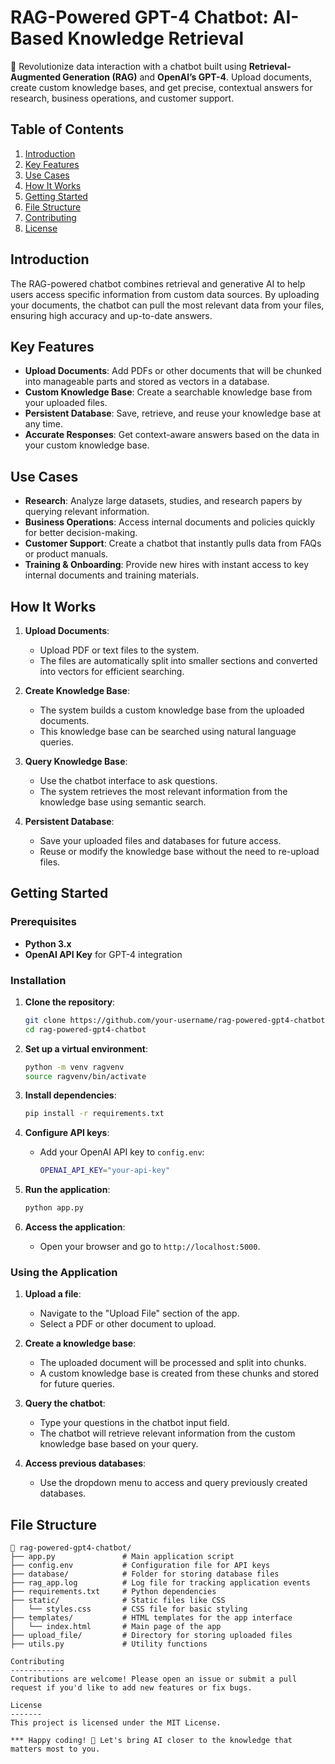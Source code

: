 # RAG-Powered GPT-4 Chatbot: AI-Based Knowledge Retrieval

🚀 Revolutionize data interaction with a chatbot built using **Retrieval-Augmented Generation (RAG)** and **OpenAI’s GPT-4**. Upload documents, create custom knowledge bases, and get precise, contextual answers for research, business operations, and customer support.

## Table of Contents
1. [Introduction](#introduction)
2. [Key Features](#key-features)
3. [Use Cases](#use-cases)
4. [How It Works](#how-it-works)
5. [Getting Started](#getting-started)
6. [File Structure](#file-structure)
7. [Contributing](#contributing)
8. [License](#license)

## Introduction
The RAG-powered chatbot combines retrieval and generative AI to help users access specific information from custom data sources. By uploading your documents, the chatbot can pull the most relevant data from your files, ensuring high accuracy and up-to-date answers.

## Key Features
- **Upload Documents**: Add PDFs or other documents that will be chunked into manageable parts and stored as vectors in a database.
- **Custom Knowledge Base**: Create a searchable knowledge base from your uploaded files.
- **Persistent Database**: Save, retrieve, and reuse your knowledge base at any time.
- **Accurate Responses**: Get context-aware answers based on the data in your custom knowledge base.

## Use Cases
- **Research**: Analyze large datasets, studies, and research papers by querying relevant information.
- **Business Operations**: Access internal documents and policies quickly for better decision-making.
- **Customer Support**: Create a chatbot that instantly pulls data from FAQs or product manuals.
- **Training & Onboarding**: Provide new hires with instant access to key internal documents and training materials.

## How It Works
1. **Upload Documents**:
   - Upload PDF or text files to the system.
   - The files are automatically split into smaller sections and converted into vectors for efficient searching.
  
2. **Create Knowledge Base**:
   - The system builds a custom knowledge base from the uploaded documents.
   - This knowledge base can be searched using natural language queries.

3. **Query Knowledge Base**:
   - Use the chatbot interface to ask questions.
   - The system retrieves the most relevant information from the knowledge base using semantic search.

4. **Persistent Database**:
   - Save your uploaded files and databases for future access.
   - Reuse or modify the knowledge base without the need to re-upload files.

## Getting Started

### Prerequisites
- **Python 3.x**
- **OpenAI API Key** for GPT-4 integration

### Installation

1. **Clone the repository**:
    ```bash
    git clone https://github.com/your-username/rag-powered-gpt4-chatbot.git
    cd rag-powered-gpt4-chatbot
    ```

2. **Set up a virtual environment**:
    ```bash
    python -m venv ragvenv
    source ragvenv/bin/activate
    ```

3. **Install dependencies**:
    ```bash
    pip install -r requirements.txt
    ```

4. **Configure API keys**:
   - Add your OpenAI API key to `config.env`:
     ```bash
     OPENAI_API_KEY="your-api-key"
     ```

5. **Run the application**:
    ```bash
    python app.py
    ```

6. **Access the application**:
   - Open your browser and go to `http://localhost:5000`.

### Using the Application

1. **Upload a file**:
   - Navigate to the "Upload File" section of the app.
   - Select a PDF or other document to upload.
   
2. **Create a knowledge base**:
   - The uploaded document will be processed and split into chunks.
   - A custom knowledge base is created from these chunks and stored for future queries.

3. **Query the chatbot**:
   - Type your questions in the chatbot input field.
   - The chatbot will retrieve relevant information from the custom knowledge base based on your query.

4. **Access previous databases**:
   - Use the dropdown menu to access and query previously created databases.

## File Structure

```plaintext
📂 rag-powered-gpt4-chatbot/
├── app.py               # Main application script
├── config.env           # Configuration file for API keys
├── database/            # Folder for storing database files
├── rag_app.log          # Log file for tracking application events
├── requirements.txt     # Python dependencies
├── static/              # Static files like CSS
│   └── styles.css       # CSS file for basic styling
├── templates/           # HTML templates for the app interface
│   └── index.html       # Main page of the app
├── upload_file/         # Directory for storing uploaded files
├── utils.py             # Utility functions

Contributing 
------------ 
Contributions are welcome! Please open an issue or submit a pull request if you'd like to add new features or fix bugs. 

License 
------- 
This project is licensed under the MIT License.

*** Happy coding! 🤖 Let's bring AI closer to the knowledge that matters most to you.